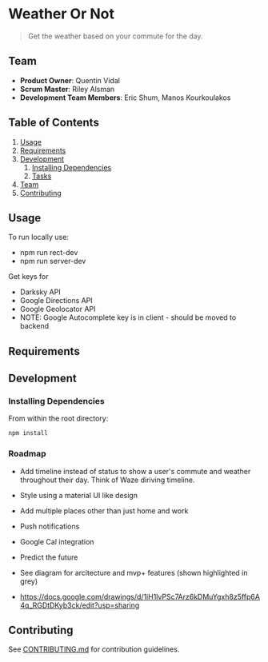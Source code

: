 # Weather Or Not

> Get the weather based on your commute for the day.

## Team

  - __Product Owner__: Quentin Vidal
  - __Scrum Master__: Riley Alsman
  - __Development Team Members__: Eric Shum, Manos Kourkoulakos

## Table of Contents

1. [Usage](#Usage)
1. [Requirements](#requirements)
1. [Development](#development)
    1. [Installing Dependencies](#installing-dependencies)
    1. [Tasks](#tasks)
1. [Team](#team)
1. [Contributing](#contributing)

## Usage

> 

To run locally use:
- npm run rect-dev
- npm run server-dev

Get keys for 
- Darksky API
- Google Directions API
- Google Geolocator API
- NOTE: Google Autocomplete key is in client - should be moved to backend

## Requirements

## Development

### Installing Dependencies

From within the root directory:

```sh
npm install
```

### Roadmap

- Add timeline instead of status to show a user's commute and weather throughout their day. Think of Waze diriving timeline.
- Style using a material UI like design
- Add multiple places other than just home and work
- Push notifications
- Google Cal integration
- Predict the future

- See diagram for arcitecture and mvp+ features (shown highlighted in grey) 
- https://docs.google.com/drawings/d/1iH1lvPSc7Arz6kDMuYgxh8z5ffp6A4q_RGDtDKyb3ck/edit?usp=sharing

## Contributing

See [CONTRIBUTING.md](CONTRIBUTING.md) for contribution guidelines.
